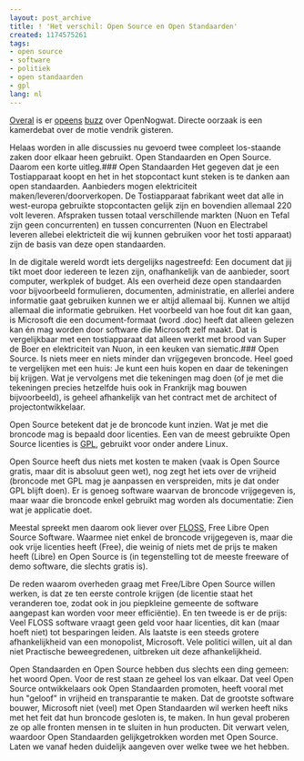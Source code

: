 ```yaml
---
layout: post_archive
title: ! 'Het verschil: Open Source en Open Standaarden'
created: 1174575261
tags:
- open source
- software
- politiek
- open standaarden
- gpl
lang: nl
---
```

[Overal](http://www.trouw.nl/hetnieuws/economie/article665808.ece/De_overheid_moet_aan_de_goedkope_software) is er [opeens](http://www.automatiseringgids.nl/ag/nieuws/nieuws/toon_nieuwsbericht.jsp?di=314374) [buzz](http://woss.groenlinksweblog.nl/blog/2007/03/21/algemeen_overleg_ez_over_de_motie_vendrik) over OpenNogwat. Directe oorzaak is een kamerdebat over de motie vendrik gisteren.

Helaas worden in alle discussies nu gevoerd twee compleet los-staande zaken door elkaar heen gebruikt. Open Standaarden en Open Source. Daarom een korte uitleg.### Open Standaarden
Het gegeven dat je een Tostiapparaat koopt en het in het stopcontact kunt steken is te danken aan open standaarden. Aanbieders mogen elektriciteit maken/leveren/doorverkopen. De Tostiapparaat fabrikant weet dat alle in west-europa gebruikte stopcontacten gelijk zijn en bovendien allemaal 220 volt leveren. Afspraken tussen totaal verschillende markten (Nuon en Tefal zijn geen concurrenten) en tussen concurrenten (Nuon en Electrabel leveren allebei elektricteit die wij kunnen gebruiken voor het tosti apparaat) zijn de basis van deze open standaarden.

In de digitale wereld wordt iets dergelijks nagestreefd: Een document dat jij tikt moet door iedereen te lezen zijn, onafhankelijk van de aanbieder, soort computer, werkplek of budget. Als een overheid deze open standaarden voor bijvoorbeeld formulieren, documenten, administratie, en allerlei andere informatie gaat gebruiken kunnen we er altijd allemaal bij. Kunnen we altijd allemaal die informatie gebruiken. Het voorbeeld van hoe fout dit kan gaan, is Microsoft die een document-formaat (word .doc) heeft dat alleen gelezen kan én mag worden door software die Microsoft zelf maakt. Dat is vergelijkbaar met een tostiapparaat dat alleen werkt met brood van Super de Boer en elektriciteit van Nuon, in een keuken van siematic.### Open Source.
Is niets meer en niets minder dan vrijgegeven broncode. Heel goed te vergelijken met een huis: Je kunt een huis kopen en daar de tekeningen bij krijgen. Wat je vervolgens met die tekeningen mag doen (of je met die tekeningen precies hetzelfde huis ook in Frankrijk mag bouwen bijvoorbeeld), is geheel afhankelijk van het contract met de architect of projectontwikkelaar.

Open Source betekent dat je de broncode kunt inzien. Wat je met die broncode mag is bepaald door licenties. Een van de meest gebruikte Open Source licenties is [GPL](http://creativecommons.org/licenses/GPL/2.0/deed.nl), gebruikt voor onder andere Linux.

Open Source heeft dus niets met kosten te maken (vaak is Open Source gratis, maar dit is absoluut geen wet), nog zegt het iets over de vrijheid (broncode met GPL mag je aanpassen en verspreiden, mits je dat onder GPL blijft doen). Er is genoeg software waarvan de broncode vrijgegeven is, maar waar die broncode enkel gebruikt mag worden als documentatie: Zien wat je applicatie doet.

Meestal spreekt men daarom ook liever over [FLOSS](http://www.gnu.org/philosophy/free-sw.html), Free Libre Open Source Software. Waarmee niet enkel de broncode vrijgegeven is, maar die ook vrije licenties heeft (Free), die weinig of niets met de prijs te maken heeft (Libre) en Open Source is (in tegenstelling tot de meeste freeware of demo software, die slechts gratis is).

De reden waarom overheden graag met Free/Libre Open Source willen werken, is dat ze ten eerste controle krijgen (de licentie staat het veranderen toe, zodat ook in jou piepkleine gemeente de software aangepast kan worden voor meer efficiëntie). En ten tweede is er de prijs: Veel FLOSS software vraagt geen geld voor haar licenties, dit kan (maar hoeft niet) tot besparingen leiden. Als laatste is een steeds grotere afhankelijkheid van een monopolist, Microsoft. Vele politici willen, uit al dan niet Practische beweegredenen, uitbreken uit deze afhankelijkheid.

Open Standaarden en Open Source hebben dus slechts een ding gemeen: het woord Open. Voor de rest staan ze geheel los van elkaar. Dat veel Open Source ontwikkelaars ook Open Standaarden promoten, heeft vooral met hun "geloof" in vrijheid en transparantie te maken. Dat de grootste software bouwer, Microsoft niet (veel) met Open Standaarden wil werken heeft niks met het feit dat hun broncode gesloten is, te maken. In hun geval proberen ze op alle fronten mensen in te sluiten in hun producten. Dit verwart velen, waardoor Open Standaarden gelijkgetrokken worden met Open Source. Laten we vanaf heden duidelijk aangeven over welke twee we het hebben.
